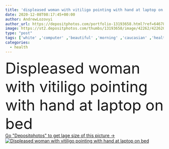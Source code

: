 ```yaml
---
title: 'displeased woman with vitiligo pointing with hand at laptop on bed'
date: 2020-12-08T08:17:45+00:00
author: AndrewLozovyi
author_url: https://depositphotos.com/portfolio-13193658.html?ref=64678756
image: https://st2.depositphotos.com/thumbs/13193658/image/42262/422620476/api_thumb_450.jpg?forcejpeg=true
type: "post"
tags: ['white' ,'computer' ,'beautiful' ,'morning' ,'caucasian' ,'health' ,'medical' ,'brunette' ,'technology' ,'bed' ,'skin' ,'emotion' ,'home' ,'woman' ,'laptop' ,'internet' ,'body' ,'disease' ,'indoors' ,'problem' ,'spots' ,'pigment' ,'attractive' ,'bedroom' ,'different' ,'gadget' ,'condition' ,'displeased' ,'gesture' ,'dermatology' ,'use' ,'bedding' ,'blogger' ,'dissatisfied' ,'melanin' ,'pigmentation' ,'freelance' ,'freelancer' ,'autoimmune' ,'vitiligo' ,'lentigo' ,'copy space' ,'one person' ,'work from home' ,'depigmentation' ,'digital device' ,'remote work' ,'point with hand' ]
categories: 
  - health
---
```

<div aling="center">
            <font size="60"> Displeased woman with vitiligo pointing with hand at laptop on bed</font>   
</div>
<div>
    <a href='https://st2.depositphotos.com/thumbs/13193658/image/42262/422620476/api_thumb_450.jpg?forcejpeg=true?ref=64678756' target=_blank > Go "Depositphotos" to get lage size of this picture ->
        <img href='https://st2.depositphotos.com/thumbs/13193658/image/42262/422620476/api_thumb_450.jpg?forcejpeg=true?ref=64678756' src='https://st2.depositphotos.com/13193658/42262/i/950/depositphotos_422620476-stock-photo-displeased-woman-vitiligo-pointing-hand.jpg?forcejpeg=true' alt='Displeased woman with vitiligo pointing with hand at laptop on bed' >
    </a>
</div>
